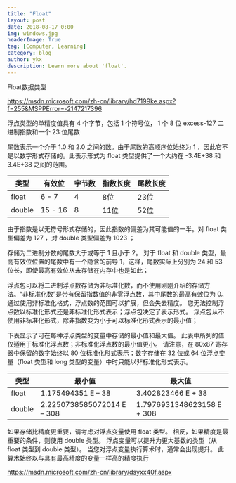 ```yaml
---
title: "Float"
layout: post
date: 2018-08-17 0:00
img: windows.jpg
headerImage: True
tag: [Computer, Learning]
category: blog
author: ykx
description: Learn more about 'float'.
---
```


Float数据类型

https://msdn.microsoft.com/zh-cn/library/hd7199ke.aspx?f=255&MSPPError=-2147217396

浮点类型的单精度值具有 4 个字节，包括 1 个符号位， 1 个 8 位 excess-127 二进制指数和一个 23 位尾数

尾数表示一个介于 1.0 和 2.0 之间的数。由于尾数的高顺序位始终为 1 ，因此它不是以数字形式存储的。此表示形式为 float 类型提供了一个大约在 -3.4E+38 和 3.4E+38 之间的范围。

|	类型	|	有效位	|	字节数	| 	指数长度	|	尾数长度	|
|-----------|-----------|-----------|---------------|---------------|
|	float 	|	6 - 7	|	4		|	8位			|	23位		|
|	double	|	15 - 16	|	8		|	11位		|	52位		|

由于指数是以无符号形式存储的，因此指数的偏差为其可能值的一半。对 float 类型偏差为 127 ，对 double 类型偏差为 1023 ；

存储为二进制分数的尾数大于或等于 1 且小于 2。 对于 float 和 double 类型，最高有效位位置的尾数中有一个隐含的前导 1，这样，尾数实际上分别为 24 和 53 位长，即使最高有效位从未存储在内存中也是如此；

浮点包可以将二进制浮点数存储为非标准化数，而不使用刚刚介绍的存储方法。“非标准化数”是带有保留指数值的非零浮点数，其中尾数的最高有效位为 0。 通过使用非标准化格式，浮点数的范围可以扩展，但会失去精度。 您无法控制浮点数以标准化形式还是非标准化形式表示；浮点包决定了表示形式。 浮点包从不使用非标准化形式，除非指数变为小于可以标准化形式表示的最小值；

下表显示了可在每种浮点类型的变量中存储的最小值和最大值。 此表中所列的值仅适用于标准化浮点数；非标准化浮点数的最小值更小。 请注意，在 80x87 寄存器中保留的数字始终以 80 位标准化形式表示；数字存储在 32 位或 64 位浮点变量（float 类型和 long 类型的变量）中时只能以非标准化形式表示。

|	类型 	|	最小值	|	最大值	|
|-----------|-----------|-----------|
|	float 	|	1.175494351 E – 38	|	3.402823466 E + 38	|
|	double	|	2.2250738585072014 E – 308	|	1.7976931348623158 E + 308	|

如果存储比精度更重要，请考虑对浮点变量使用 float 类型。 相反，如果精度是最重要的条件，则使用 double 类型。
浮点变量可以提升为更大基数的类型（从 float 类型到 double 类型）。 当您对浮点变量执行算术时，通常会出现提升。 此算术始终以与具有最高精度的变量一样高的精度执行


https://msdn.microsoft.com/zh-cn/library/dsyxx40f.aspx
